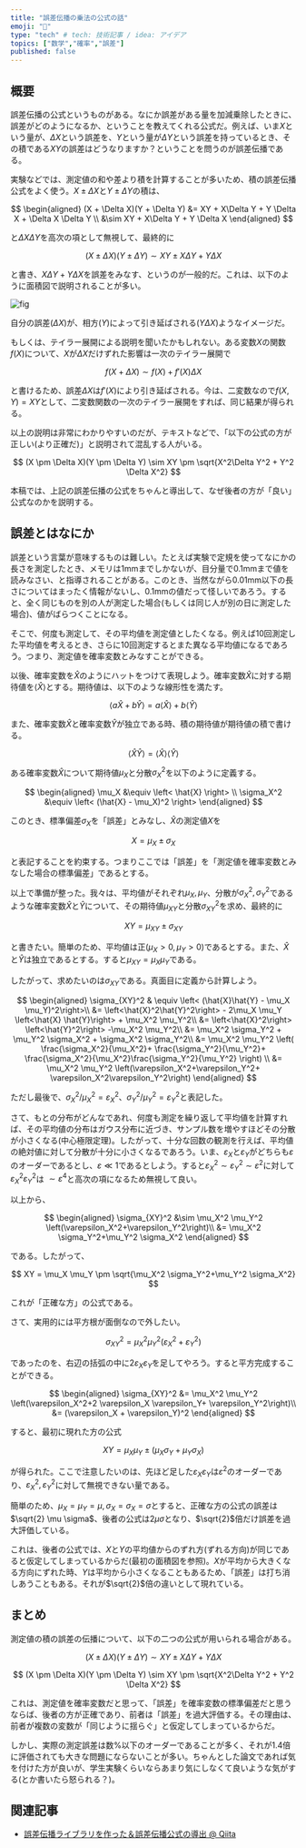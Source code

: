 ```yaml
---
title: "誤差伝播の乗法の公式の話"
emoji: "🤖"
type: "tech" # tech: 技術記事 / idea: アイデア
topics: ["数学","確率","誤差"]
published: false
---
```


## 概要

誤差伝播の公式というものがある。なにか誤差がある量を加減乗除したときに、誤差がどのようになるか、ということを教えてくれる公式だ。例えば、いま$X$という量が、$\Delta X$という誤差を、$Y$という量が$\Delta Y$という誤差を持っているとき、その積である$XY$の誤差はどうなりますか？ということを問うのが誤差伝播である。

実験などでは、測定値の和や差より積を計算することが多いため、積の誤差伝播公式をよく使う。$X \pm \Delta X$と$Y \pm \Delta Y$の積は、

$$
\begin{aligned}
(X + \Delta X)(Y + \Delta Y)  &= XY + X\Delta Y + Y \Delta X + \Delta X \Delta Y  \\
&\sim XY + X\Delta Y + Y \Delta X 
\end{aligned}
$$

と$\Delta X \Delta Y$を高次の項として無視して、最終的に

$$
(X \pm \Delta X)(Y \pm \Delta Y) \sim XY \pm X\Delta Y + Y \Delta X
$$

と書き、$X\Delta Y + Y \Delta X$を誤差をみなす、というのが一般的だ。これは、以下のように面積図で説明されることが多い。

![fig](https://raw.githubusercontent.com/kaityo256/zenn-content/main/articles/error_propagation/fig1.png)

自分の誤差($\Delta X$)が、相方($Y$)によって引き延ばされる($Y \Delta X$)ようなイメージだ。

もしくは、テイラー展開による説明を聞いたかもしれない。ある変数$X$の関数$f(X)$について、$X$が$\Delta X$だけずれた影響は一次のテイラー展開で

$$
f(X+\Delta X) \sim f(X) + f'(X) \Delta X
$$

と書けるため、誤差$\Delta X$は$f'(X)$により引き延ばされる。今は、二変数なので$f(X,Y) = XY$として、二変数関数の一次のテイラー展開をすれば、同じ結果が得られる。

以上の説明は非常にわかりやすいのだが、テキストなどで、「以下の公式の方が正しい(より正確だ)」と説明されて混乱する人がいる。

$$
(X \pm \Delta X)(Y \pm \Delta Y) \sim XY \pm \sqrt{X^2\Delta Y^2 + Y^2 \Delta X^2}
$$

本稿では、上記の誤差伝播の公式をちゃんと導出して、なぜ後者の方が「良い」公式なのかを説明する。

## 誤差とはなにか

誤差という言葉が意味するものは難しい。たとえば実験で定規を使ってなにかの長さを測定したとき、メモリは1mmまでしかないが、目分量で0.1mmまで値を読みなさい、と指導されることがある。このとき、当然ながら0.01mm以下の長さについてはまったく情報がないし、0.1mmの値だって怪しいであろう。すると、全く同じものを別の人が測定した場合(もしくは同じ人が別の日に測定した場合)、値がばらつくことになる。

そこで、何度も測定して、その平均値を測定値としたくなる。例えば10回測定した平均値を考えるとき、さらに10回測定するとまた異なる平均値になるであろう。つまり、測定値を確率変数とみなすことができる。

以後、確率変数を$\hat{X}$のようにハットをつけて表現しよう。確率変数$\hat{X}$に対する期待値を$\left< \hat{X} \right>$とする。期待値は、以下のような線形性を満たす。

$$
\left< a \hat{X} + b \hat{Y} \right> = 
a \left<\hat{X}\right> + 
b \left<\hat{Y}\right>
$$

また、確率変数$\hat{X}$と確率変数$\hat{Y}$が独立である時、積の期待値が期待値の積で書ける。

$$
\left<\hat{X}\hat{Y}\right> = \left<\hat{X}\right>\left<\hat{Y}\right>
$$

ある確率変数$\hat{X}$について期待値$\mu_X$と分散$\sigma_X^2$を以下のように定義する。

$$
\begin{aligned}
\mu_X &\equiv \left< \hat{X} \right> \\
\sigma_X^2 &\equiv \left< (\hat{X} - \mu_X)^2 \right>
\end{aligned}
$$

このとき、標準偏差$\sigma_X$を「誤差」とみなし、$\hat{X}$の測定値$X$を

$$
X = \mu_X \pm \sigma_X
$$

と表記することを約束する。つまりここでは「誤差」を「測定値を確率変数とみなした場合の標準偏差」であるとする。

以上で準備が整った。我々は、平均値がそれぞれ$\mu_X, \mu_Y$、分散が$\sigma_X^2, \sigma_Y^2$であるような確率変数$\hat{X}$と$\hat{Y}$について、その期待値$\mu_{XY}$と分散$\sigma_{XY}^2$を求め、最終的に

$$
XY = \mu_{XY} \pm \sigma_{XY}
$$

と書きたい。簡単のため、平均値は正($\mu_X > 0,\mu_Y > 0$)であるとする。また、$\hat{X}$と$\hat{Y}$は独立であるとする。すると$\mu_{XY} = \mu_X \mu_Y$である。

したがって、求めたいのは$\sigma_{XY}$である。真面目に定義から計算しよう。

$$
\begin{aligned}
\sigma_{XY}^2 & \equiv \left< (\hat{X}\hat{Y} - \mu_X \mu_Y)^2\right>\\
&= \left<\hat{X}^2\hat{Y}^2\right> - 2\mu_X \mu_Y \left<\hat{X} \hat{Y}\right> + \mu_X^2 \mu_Y^2\\
&= \left<\hat{X}^2\right> \left<\hat{Y}^2\right> -\mu_X^2 \mu_Y^2\\
&= \mu_X^2 \sigma_Y^2 + \mu_Y^2 \sigma_X^2 + \sigma_X^2 \sigma_Y^2\\
&= \mu_X^2 \mu_Y^2 \left( \frac{\sigma_X^2}{\mu_X^2}+ \frac{\sigma_Y^2}{\mu_Y^2}+ \frac{\sigma_X^2}{\mu_X^2}\frac{\sigma_Y^2}{\mu_Y^2} \right) \\
&= \mu_X^2 \mu_Y^2 \left(\varepsilon_X^2+\varepsilon_Y^2+ \varepsilon_X^2\varepsilon_Y^2\right)
\end{aligned}
$$

ただし最後で、$\sigma_X^2/\mu_X^2 = \varepsilon_X^2$、$\sigma_Y^2/\mu_Y^2 = \varepsilon_Y^2$と表記した。

さて、もとの分布がどんなであれ、何度も測定を繰り返して平均値を計算すれば、その平均値の分布はガウス分布に近づき、サンプル数を増やすほどその分散が小さくなる(中心極限定理)。したがって、十分な回数の観測を行えば、平均値の絶対値に対して分散が十分に小さくなるであろう。いま、$\varepsilon_X$と$\varepsilon_Y$がどちらも$\varepsilon$のオーダーであるとし、$\varepsilon \ll 1$であるとしよう。すると$\varepsilon_X^2 \sim \varepsilon_Y^2 \sim \varepsilon^2$に対して$\varepsilon_X^2\varepsilon_Y^2$は $\sim \varepsilon^4$と高次の項になるため無視して良い。

以上から、

$$
\begin{aligned}
\sigma_{XY}^2 &\sim  \mu_X^2 \mu_Y^2 \left(\varepsilon_X^2+\varepsilon_Y^2\right)\\
&= \mu_X^2 \sigma_Y^2+\mu_Y^2 \sigma_X^2
\end{aligned}
$$

である。したがって、

$$
XY = \mu_X \mu_Y \pm \sqrt{\mu_X^2 \sigma_Y^2+\mu_Y^2 \sigma_X^2}
$$

これが「正確な方」の公式である。

さて、実用的には平方根が面倒なので外したい。

$$
\sigma_{XY}^2 =  \mu_X^2 \mu_Y^2 \left(\varepsilon_X^2+\varepsilon_Y^2\right)
$$

であったのを、右辺の括弧の中に$2 \varepsilon_X \varepsilon_Y$を足してやろう。すると平方完成することができる。

$$
\begin{aligned}
\sigma_{XY}^2 &=  \mu_X^2 \mu_Y^2 \left(\varepsilon_X^2+2 \varepsilon_X \varepsilon_Y+ \varepsilon_Y^2\right)\\
&= (\varepsilon_X + \varepsilon_Y)^2
\end{aligned}
$$

すると、最初に現れた方の公式

$$
XY = \mu_X \mu_Y \pm (\mu_X \sigma_Y + \mu_Y \sigma_X)
$$

が得られた。ここで注意したいのは、先ほど足した$\varepsilon_X \varepsilon_Y$は$\varepsilon^2$のオーダーであり、$\varepsilon_X^2,\varepsilon_Y^2$に対して無視できない量である。

簡単のため、$\mu_X=\mu_Y=\mu, \sigma_X = \sigma_X = \sigma$とすると、正確な方の公式の誤差は$\sqrt{2} \mu \sigma$、後者の公式は$2 \mu \sigma$となり、$\sqrt{2}$倍だけ誤差を過大評価している。

これは、後者の公式では、$X$と$Y$の平均値からのずれ方(ずれる方向)が同じであると仮定してしまっているからだ(最初の面積図を参照)。$X$が平均から大きくなる方向にずれた時、$Y$は平均から小さくなることもあるため、「誤差」は打ち消しあうこともある。それが$\sqrt{2}$倍の違いとして現れている。

## まとめ

測定値の積の誤差の伝播について、以下の二つの公式が用いられる場合がある。

$$
(X \pm \Delta X)(Y \pm \Delta Y) \sim XY \pm X\Delta Y + Y \Delta X
$$

$$
(X \pm \Delta X)(Y \pm \Delta Y) \sim XY \pm \sqrt{X^2\Delta Y^2 + Y^2 \Delta X^2}
$$

これは、測定値を確率変数だと思って、「誤差」を確率変数の標準偏差だと思うならば、後者の方が正確であり、前者は「誤差」を過大評価する。その理由は、前者が複数の変数が「同じように揺らぐ」と仮定してしまっているからだ。

しかし、実際の測定誤差は数%以下のオーダーであることが多く、それが1.4倍に評価されても大きな問題にならないことが多い。ちゃんとした論文であれば気を付けた方が良いが、学生実験くらいならあまり気にしなくて良いような気がする(とか書いたら怒られる？)。

## 関連記事

* [誤差伝播ライブラリを作った＆誤差伝播公式の導出 @ Qiita](https://qiita.com/kaityo256/items/a9cb57cc2c53eb8c5218)